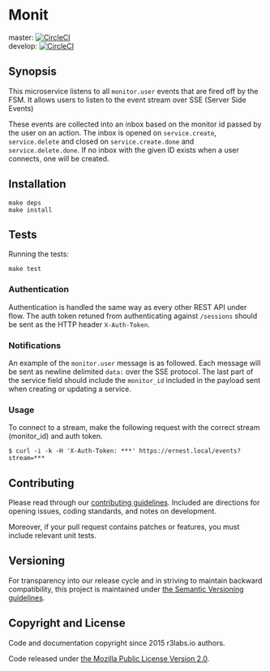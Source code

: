 # Monit

master:  [![CircleCI](https://circleci.com/gh/ernestio/monit/tree/master.svg?style=shield)](https://circleci.com/gh/ernestio/monit/tree/master)  
develop: [![CircleCI](https://circleci.com/gh/ernestio/monit/tree/develop.svg?style=shield)](https://circleci.com/gh/ernestio/monit/tree/develop)

## Synopsis

This microservice listens to all `monitor.user` events that are fired off by the FSM. It allows users to listen to the event stream over SSE (Server Side Events)

These events are collected into an inbox based on the monitor id passed by the user on an action. The inbox is opened on `service.create`, `service.delete` and closed on `service.create.done` and `service.delete.done`. If no inbox with the given ID exists when a user connects, one will be created.

## Installation

```
make deps
make install
```

## Tests

Running the tests:
```
make test
```

### Authentication

Authentication is handled the same way as every other REST API under flow. The auth token retuned from authenticating against `/sessions` should be sent as the HTTP header `X-Auth-Token`.

### Notifications

An example of the `monitor.user` message is as followed. Each message will be sent as newline delimited `data:` over the SSE protocol. The last part of the service field should include the `monitor_id` included in the payload sent when creating or updating a service.

### Usage

To connect to a stream, make the following request with the correct stream (monitor_id) and auth token.

```
$ curl -i -k -H 'X-Auth-Token: ***' https://ernest.local/events?stream=***
```


## Contributing

Please read through our
[contributing guidelines](CONTRIBUTING.md).
Included are directions for opening issues, coding standards, and notes on
development.

Moreover, if your pull request contains patches or features, you must include
relevant unit tests.

## Versioning

For transparency into our release cycle and in striving to maintain backward
compatibility, this project is maintained under [the Semantic Versioning guidelines](http://semver.org/).

## Copyright and License

Code and documentation copyright since 2015 r3labs.io authors.

Code released under
[the Mozilla Public License Version 2.0](LICENSE).
